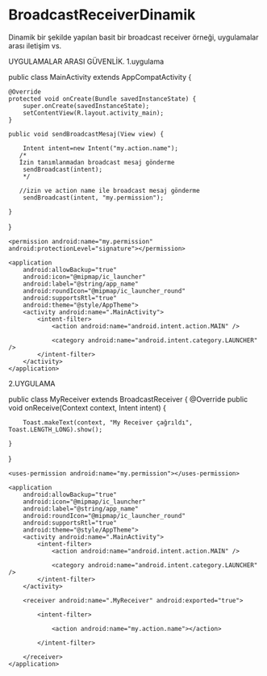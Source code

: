 # BroadcastReceiverDinamik

Dinamik bir şekilde yapılan basit bir broadcast receiver örneği, uygulamalar arası iletişim vs.

UYGULAMALAR ARASI GÜVENLİK.
1.uygulama

public class MainActivity extends AppCompatActivity {
 
    @Override
    protected void onCreate(Bundle savedInstanceState) {
        super.onCreate(savedInstanceState);
        setContentView(R.layout.activity_main);
    }
 
    public void sendBroadcastMesaj(View view) {
 
        Intent intent=new Intent("my.action.name");
       /*
       İzin tanımlanmadan broadcast mesaj gönderme
        sendBroadcast(intent);
        */
       
       //izin ve action name ile broadcast mesaj gönderme
        sendBroadcast(intent, "my.permission");
 
    }
}

<?xml version="1.0" encoding="utf-8"?>
<manifest xmlns:android="http://schemas.android.com/apk/res/android"
    package="com.example.emrealtunbilek.securitywithbroadcastapp1">
 
    <permission android:name="my.permission" android:protectionLevel="signature"></permission>
 
    <application
        android:allowBackup="true"
        android:icon="@mipmap/ic_launcher"
        android:label="@string/app_name"
        android:roundIcon="@mipmap/ic_launcher_round"
        android:supportsRtl="true"
        android:theme="@style/AppTheme">
        <activity android:name=".MainActivity">
            <intent-filter>
                <action android:name="android.intent.action.MAIN" />
 
                <category android:name="android.intent.category.LAUNCHER" />
            </intent-filter>
        </activity>
    </application>
 
</manifest>

2.UYGULAMA

public class MyReceiver extends BroadcastReceiver {
    @Override
    public void onReceive(Context context, Intent intent) {
 
        Toast.makeText(context, "My Receiver çağrıldı", Toast.LENGTH_LONG).show();
 
    }
}

<?xml version="1.0" encoding="utf-8"?>
<manifest xmlns:android="http://schemas.android.com/apk/res/android"
    package="com.example.emrealtunbilek.securitywithbroadcastapp2">
 
    <uses-permission android:name="my.permission"></uses-permission>
 
    <application
        android:allowBackup="true"
        android:icon="@mipmap/ic_launcher"
        android:label="@string/app_name"
        android:roundIcon="@mipmap/ic_launcher_round"
        android:supportsRtl="true"
        android:theme="@style/AppTheme">
        <activity android:name=".MainActivity">
            <intent-filter>
                <action android:name="android.intent.action.MAIN" />
 
                <category android:name="android.intent.category.LAUNCHER" />
            </intent-filter>
        </activity>
 
        <receiver android:name=".MyReceiver" android:exported="true">
 
            <intent-filter>
 
                <action android:name="my.action.name"></action>
 
            </intent-filter>
 
        </receiver>
    </application>
 
</manifest>

